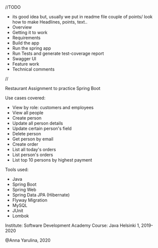 //TODO
* its good idea but, usually we put in readme file couple of points/ look how to make Headlines, points, text..
* Overview
* Getting it to work
* Requirements
* Build the app
* Run the spring app
* Run Tests and generate test-coverage report
* Swagger UI
* Feature work
* Technical comments

//

Restaurant 
Assignment to practice Spring Boot 

Use cases covered:
-    View by role: customers and employees
-    View all people
-    Create person
-    Update all person details
-    Update certain person's field
-    Delete person
-    Get person by email
-    Create order
-    List all today's orders
-    List person's orders
-    List top 10 persons by highest payment

Tools used:
-    Java
-    Spring Boot
-    Spring Web
-    Spring Data JPA (Hibernate)
-    Flyway Migration
-    MySQL
-    JUnit
-    Lombok

Institute: Software Development Academy
Course: Java Helsinki 1, 2019-2020

@Anna Yarulina, 2020
